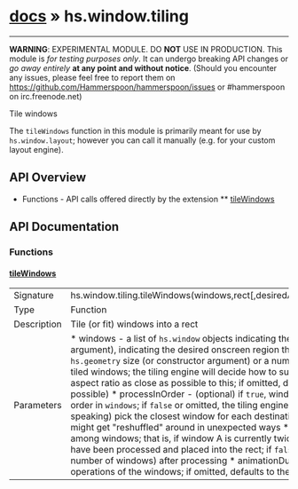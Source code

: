 # [docs](index.md) » hs.window.tiling
---

**WARNING**: EXPERIMENTAL MODULE. DO **NOT** USE IN PRODUCTION.
This module is *for testing purposes only*. It can undergo breaking API changes or *go away entirely* **at any point and without notice**.
(Should you encounter any issues, please feel free to report them on https://github.com/Hammerspoon/hammerspoon/issues
or #hammerspoon on irc.freenode.net)

Tile windows

The `tileWindows` function in this module is primarily meant for use by `hs.window.layout`; however you can call it manually
(e.g. for your custom layout engine).

## API Overview
* Functions - API calls offered directly by the extension
** [tileWindows](#tileWindows)

## API Documentation

### Functions

#### [tileWindows](#tileWindows)
| | |
|-|-|
| Signature   | hs.window.tiling.tileWindows(windows,rect[,desiredAspect[,processInOrder[,preserveRelativeArea[,animationDuration]]]])  |
| Type        | Function |
| Description | Tile (or fit) windows into a rect |
| Parameters |   * windows - a list of `hs.window` objects indicating the windows to tile or fit  * rect - an `hs.geometry` rect (or constructor argument), indicating the desired onscreen region that the windows will be tiled within  * desiredAspect - (optional) an `hs.geometry` size (or constructor argument) or a number, indicating the desired optimal aspect ratio (width/height) of the tiled    windows; the tiling engine will decide how to subdivide the rect among windows by trying to maintain every window's aspect ratio    as close as possible to this; if omitted, defaults to 1 (i.e. try to keep the windows as close to square as possible)  * processInOrder - (optional) if `true`, windows will be placed left-to-right and top-to-bottom following the list order in `windows`;    if `false` or omitted, the tiling engine will try to maintain the spatial distribution of windows, i.e. (roughly speaking) pick    the closest window for each destination "tile"; note that in some cases this isn't possible and the windows might get "reshuffled" around in unexpected ways  * preserveRelativeArea - (optional) if `true`, preserve the relative area among windows; that is, if window A is currently twice as large    as window B, the same will be true after both windows have been processed and placed into the rect; if `false` or omitted, all windows    will have the same area (= area of the rect / number of windows) after processing  * animationDuration - (optional) the number of seconds to animate the move/resize operations of the windows; if omitted, defaults to    the value of `hs.window.animationDuration` | | Returns |   * None | | Notes |   * To ensure all windows are placed in a row (side by side), use a very small aspect ratio (for "tall and narrow" windows) like 0.01;    similarly, to have all windows in a column, use a very large aspect ratio (for "short and wide") like 100  * Hidden and minimized windows will be processed as well: the rect will have "gaps" where the invisible windows    would lie, that will get filled as the windows get unhidden/unminimized | 